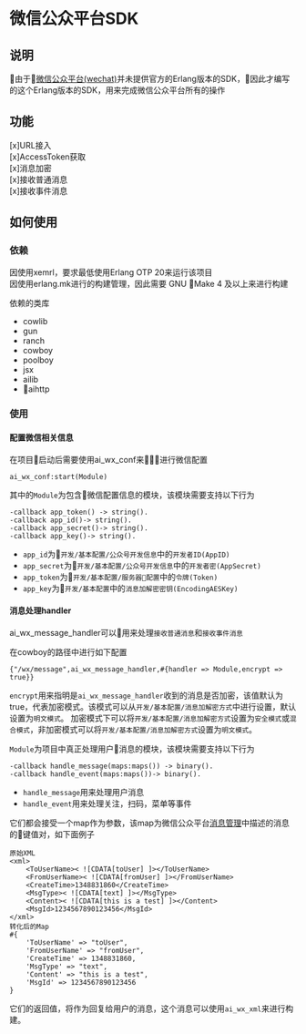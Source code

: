 # 微信公众平台SDK

## 说明
由于[微信公众平台(wechat)](https://mp.weixin.qq.com)并未提供官方的Erlang版本的SDK，因此才编写的这个Erlang版本的SDK，用来完成微信公众平台所有的操作

## 功能
    
[x]URL接入  
[x]AccessToken获取  
[x]消息加密     
[x]接收普通消息  
[x]接收事件消息

## 如何使用

### 依赖

因使用xemrl，要求最低使用Erlang OTP 20来运行该项目  
因使用erlang.mk进行的构建管理，因此需要 GNU Make 4 及以上来进行构建

依赖的类库

* cowlib
* gun
* ranch
* cowboy
* poolboy
* jsx
* ailib
* aihttp

### 使用

#### 配置微信相关信息

在项目启动后需要使用ai_wx_conf来进行微信配置

    ai_wx_conf:start(Module)

其中的`Module`为包含微信配置信息的模块，该模块需要支持以下行为

    -callback app_token() -> string().
    -callback app_id()-> string().
    -callback app_secret()-> string().
    -callback app_key()-> string().

* `app_id`为`开发/基本配置/公众号开发信息`中的`开发者ID(AppID)`
* `app_secret`为`开发/基本配置/公众号开发信息`中的`开发者密(AppSecret)`
* `app_token`为`开发/基本配置/服务器配置`中的`令牌(Token)`
* `app_key`为`开发/基本配置`中的`消息加解密密钥(EncodingAESKey)`

#### 消息处理handler

ai_wx_message_handler可以用来处理`接收普通消息`和`接收事件消息`

在cowboy的路径中进行如下配置

    {"/wx/message",ai_wx_message_handler,#{handler => Module,encrypt => true}}

`encrypt`用来指明是`ai_wx_message_handler`收到的消息是否加密，该值默认为true，代表加密模式。该模式可以从`开发/基本配置/消息加解密方式`中进行设置，默认设置为`明文模式`。
加密模式下可以将`开发/基本配置/消息加解密方式`设置为`安全模式`或`混合模式`，非加密模式可以将`开发/基本配置/消息加解密方式`设置为`明文模式`。

`Module`为项目中真正处理用户消息的模块，该模块需要支持以下行为

    -callback handle_message(maps:maps()) -> binary().
    -callback handle_event(maps:maps())-> binary().

* `handle_message`用来处理用户消息
* `handle_event`用来处理关注，扫码，菜单等事件

它们都会接受一个map作为参数，该map为微信公众平台[消息管理](https://mp.weixin.qq.com/wiki?t=resource/res_main&id=mp1421140453)中描述的消息的键值对，如下面例子

    原始XML
    <xml>  
        <ToUserName>< ![CDATA[toUser] ]></ToUserName> 
        <FromUserName>< ![CDATA[fromUser] ]></FromUserName> 
        <CreateTime>1348831860</CreateTime> 
        <MsgType>< ![CDATA[text] ]></MsgType> 
        <Content>< ![CDATA[this is a test] ]></Content>        
        <MsgId>1234567890123456</MsgId> 
    </xml>
    转化后的Map
    #{
        'ToUserName' => "toUser",
        'FromUserName' => "fromUser",
        'CreateTime' => 1348831860,
        'MsgType' => "text",
        'Content' => "this is a test",
        'MsgId' => 1234567890123456
    }

它们的返回值，将作为回复给用户的消息，这个消息可以使用`ai_wx_xml`来进行构建。
